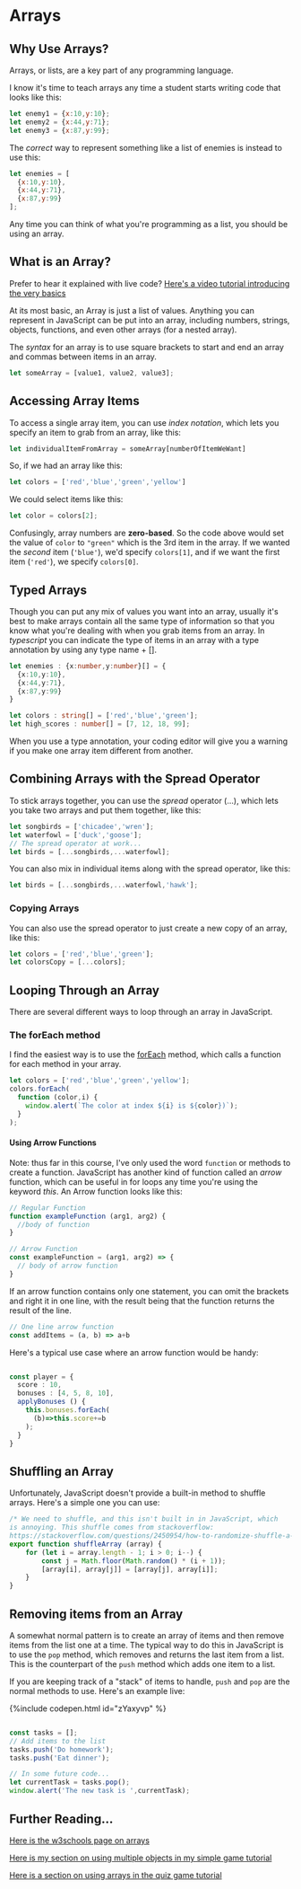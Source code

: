 # Arrays

## Why Use Arrays?

Arrays, or lists, are a key part of any programming language.

I know it's time to teach arrays any time a student starts writing code that looks like this:

```javascript
let enemy1 = {x:10,y:10};
let enemy2 = {x:44,y:71};
let enemy3 = {x:87,y:99};
```

The *correct* way to represent something like a list of enemies is instead to use this:

```javascript
let enemies = [
  {x:10,y:10},
  {x:44,y:71},
  {x:87,y:99}
];
```

Any time you can think of what you're programming as a list, you should be using an array.

## What is an Array?

Prefer to hear it explained with live code? [Here's a video tutorial introducing the very basics](https://www.yout-ube.com/watch?v=oigfaZ5ApsM)

At its most basic, an Array is just a list of values. Anything you can represent in JavaScript can be put into an array, including numbers, strings, objects, functions, and even other arrays (for a nested array).

The *syntax* for an array is to use square brackets to start and end an array and commas between items in an array.

```javascript
let someArray = [value1, value2, value3];
```

## Accessing Array Items

To access a single array item, you can use *index notation*, which lets you specify an item to grab from an array, like this:

```javascript 
let individualItemFromArray = someArray[numberOfItemWeWant]
```

So, if we had an array like this:

```javascript
let colors = ['red','blue','green','yellow']
```

We could select items like this:

```javascript
let color = colors[2];
```

Confusingly, array numbers are **zero-based**. So the code above would set the value of `color` to `"green"` which is the 3rd item in the array. If we wanted the *second* item (`'blue'`), we'd specify `colors[1]`, and if we want the first item (`'red'`), we specify `colors[0]`.

## Typed Arrays

Though you can put any mix of values you want into an array, usually it's best to make arrays contain all the same type of information so that you know what you're dealing with when you grab items from an array. In *typescript* you can indicate the type of items in an array with a type annotation by using any type name + [].

```typescript
let enemies : {x:number,y:number}[] = {
  {x:10,y:10},
  {x:44,y:71},
  {x:87,y:99}
}

let colors : string[] = ['red','blue','green'];
let high_scores : number[] = [7, 12, 18, 99];
```

When you use a type annotation, your coding editor will give you a warning if you make one array item different from another.

## Combining Arrays with the Spread Operator

To stick arrays together, you can use the *spread* operator (...), which lets you take two arrays and put them together, like this:

```typescript
let songbirds = ['chicadee','wren'];
let waterfowl = ['duck','goose'];
// The spread operator at work...
let birds = [...songbirds,...waterfowl];
```

You can also mix in individual items along with the spread operator, like this:

```typescript
let birds = [...songbirds,...waterfowl,'hawk'];
```

### Copying Arrays

You can also use the spread operator to just create a new copy of an array, like this:

```typescript
let colors = ['red','blue','green'];
let colorsCopy = [...colors];
```


## Looping Through an Array

There are several different ways to loop through an array in JavaScript. 

### The forEach method

I find the easiest way is to use the [forEach](https://www.w3schools.com/jsref/jsref_forEach.asp) method, which calls a function for each method in your array.

```javascript
let colors = ['red','blue','green','yellow'];
colors.forEach(
  function (color,i) {
    window.alert(`The color at index ${i} is ${color})`);
  }
);
```

#### Using Arrow Functions

Note: thus far in this course, I've only used the word `function` or methods to create a function. JavaScript has another kind of function called an *arrow* function, which can be useful in for loops any time you're using the keyword *this*. An Arrow function looks like this:

```typescript
// Regular Function
function exampleFunction (arg1, arg2) {
  //body of function
}

// Arrow Function
const exampleFunction = (arg1, arg2) => {
  // body of arrow function
}
```

If an arrow function contains only one statement, you can omit the brackets and right it in one line, with the result being that the function
returns the result of the line.

```typescript
// One line arrow function
const addItems = (a, b) => a+b
```

Here's a typical use case where an arrow function would be handy:

```typescript

const player = {
  score : 10,
  bonuses : [4, 5, 8, 10],
  applyBonuses () {
    this.bonuses.forEach(
      (b)=>this.score+=b
    );
  }
}
```

## Shuffling an Array

Unfortunately, JavaScript doesn't provide a built-in method to shuffle arrays. Here's a simple one you can use:

```typescript
/* We need to shuffle, and this isn't built in in JavaScript, which
is annoying. This shuffle comes from stackoverflow:
https://stackoverflow.com/questions/2450954/how-to-randomize-shuffle-a-javascript-array */
export function shuffleArray (array) {
    for (let i = array.length - 1; i > 0; i--) {
        const j = Math.floor(Math.random() * (i + 1));
        [array[i], array[j]] = [array[j], array[i]];
    }
}
```

## Removing items from an Array

A somewhat normal pattern is to create an array of items and then remove items from the list one at a time. The typical way to do this in JavaScript is to use the `pop` method, which removes and returns the last item from a list. This is the counterpart of the `push` method which adds one item to a list.

If you are keeping track of a "stack" of items to handle, `push` and `pop` are the normal methods to use. Here's an example live:

{%include codepen.html id="zYaxyvp" %}

```typescript

const tasks = [];
// Add items to the list
tasks.push('Do homework');
tasks.push('Eat dinner');

// In some future code...
let currentTask = tasks.pop();
window.alert('The new task is ',currentTask);
```

## Further Reading...

[Here is the w3schools page on arrays](https://www.w3schools.com/js/js_arrays.asp)

[Here is my section on using multiple objects in my simple game tutorial](../tutorials/interactiveGame/multipleObjects.md)

[Here is a section on using arrays in the quiz game tutorial](../tutorials/quizgame/quizgame-4-question-types.md)